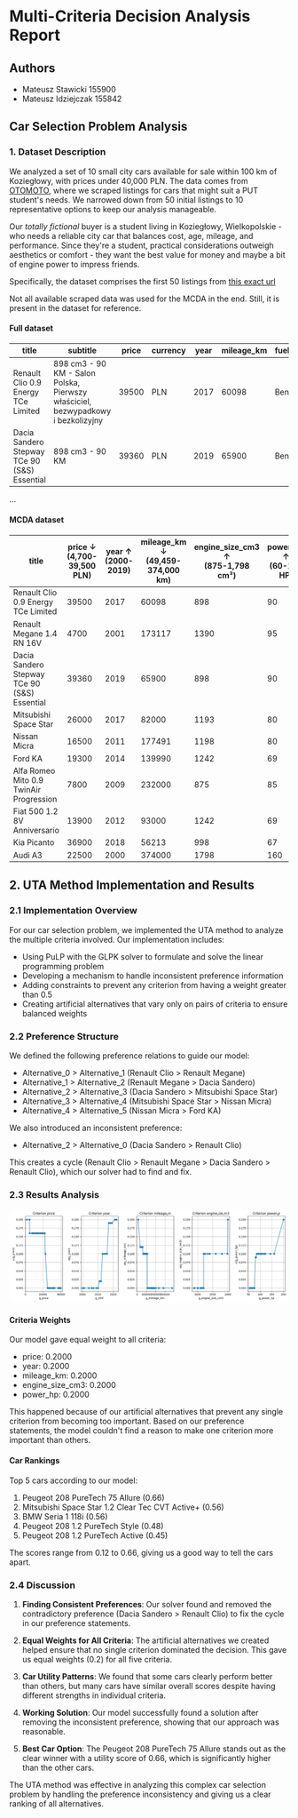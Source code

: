 # Multi-Criteria Decision Analysis Report

## Authors
- Mateusz Stawicki 155900
- Mateusz Idziejczak 155842

## Car Selection Problem Analysis

### 1. Dataset Description

We analyzed a set of 10 small city cars available for sale within 100 km of Koziegłowy, with prices under 40,000 PLN. The data comes from [OTOMOTO](https://www.otomoto.pl/), where we scraped listings for cars that might suit a PUT student's needs. We narrowed down from 50 initial listings to 10 representative options to keep our analysis manageable.

Our *totally fictional* buyer is a student living in Koziegłowy, Wielkopolskie - who needs a reliable city car that balances cost, age, mileage, and performance. Since they're a student, practical considerations outweigh aesthetics or comfort - they want the best value for money and maybe a bit of engine power to impress friends.

Specifically, the dataset comprises the first 50 listings from [this exact url](https://www.otomoto.pl/osobowe/seg-mini/kozieglowy_8905?search%5Bdist%5D=100&search%5Bfilter_enum_fuel_type%5D=petrol&search%5Bfilter_float_price%3Ato%5D=40000&search%5Badvanced_search_expanded%5D=true)

Not all available scraped data was used for the MCDA in the end. Still, it is present in the dataset for reference.

#### Full dataset
|title|subtitle|price|currency|year|mileage_km|fuel_type|gearbox|location|seller_type|price_evaluation|url|engine_size_cm3|power_hp|
|---|---|---|---|---|---|---|---|---|---|---|---|---|---|
|Renault Clio 0.9 Energy TCe Limited|898 cm3 - 90 KM - Salon Polska, Pierwszy właściciel, bezwypadkowy i bezkolizyjny|39500|PLN|2017|60098|Benzyna|Manualna|Rawicz (Wielkopolskie)|Prywatny sprzedawca|Powyżej średniej|https://www.otomoto.pl/osobowe/oferta/renault-clio-salon-polska-pierwszy-wlasciciel-bezwypadkowy-i-bezkolizyjny-ID6Hhjbk.html|898|90|
|Dacia Sandero Stepway TCe 90 (S&S) Essential|898 cm3 - 90 KM|39360|PLN|2019|65900|Benzyna|Manualna|Dobrcz (Kujawsko-pomorskie)|Prywatny sprzedawca|W granicach średniej|https://www.otomoto.pl/osobowe/oferta/dacia-sandero-stepway-ID6HhdIw.html|898|90|
...

#### MCDA dataset
|title|price &darr; <br>(4,700-39,500 PLN)|year &uarr; <br>(2000-2019)|mileage_km &darr; <br>(49,459-374,000 km)|engine_size_cm3 &uarr; <br>(875-1,798 cm³)|power_hp &uarr; <br>(60-160 HP)|
|---|---|---|---|---|---|
|Renault Clio 0.9 Energy TCe Limited|39500|2017|60098|898|90|
|Renault Megane 1.4 RN 16V|4700|2001|173117|1390|95|
|Dacia Sandero Stepway TCe 90 (S&S) Essential|39360|2019|65900|898|90|
|Mitsubishi Space Star|26000|2017|82000|1193|80|
|Nissan Micra|16500|2011|177491|1198|80|
|Ford KA|19300|2014|139990|1242|69|
|Alfa Romeo Mito 0.9 TwinAir Progression|7800|2009|232000|875|85|
|Fiat 500 1.2 8V Anniversario|13900|2012|93000|1242|69|
|Kia Picanto|36900|2018|56213|998|67|
|Audi A3|22500|2000|374000|1798|160|

## 2. UTA Method Implementation and Results

### 2.1 Implementation Overview

For our car selection problem, we implemented the UTA method to analyze the multiple criteria involved. Our implementation includes:

- Using PuLP with the GLPK solver to formulate and solve the linear programming problem
- Developing a mechanism to handle inconsistent preference information
- Adding constraints to prevent any criterion from having a weight greater than 0.5
- Creating artificial alternatives that vary only on pairs of criteria to ensure balanced weights

### 2.2 Preference Structure

We defined the following preference relations to guide our model:
- Alternative_0 > Alternative_1 (Renault Clio > Renault Megane)
- Alternative_1 > Alternative_2 (Renault Megane > Dacia Sandero)
- Alternative_2 > Alternative_3 (Dacia Sandero > Mitsubishi Space Star)
- Alternative_3 > Alternative_4 (Mitsubishi Space Star > Nissan Micra)
- Alternative_4 > Alternative_5 (Nissan Micra > Ford KA)

We also introduced an inconsistent preference:
- Alternative_2 > Alternative_0 (Dacia Sandero > Renault Clio)

This creates a cycle (Renault Clio > Renault Megane > Dacia Sandero > Renault Clio), which our solver had to find and fix.

### 2.3 Results Analysis

![Utility Functions](utility_functions.png)

#### Criteria Weights
Our model gave equal weight to all criteria:
- price: 0.2000
- year: 0.2000
- mileage_km: 0.2000
- engine_size_cm3: 0.2000
- power_hp: 0.2000

This happened because of our artificial alternatives that prevent any single criterion from becoming too important. Based on our preference statements, the model couldn't find a reason to make one criterion more important than others.

#### Car Rankings
Top 5 cars according to our model:
1. Peugeot 208 PureTech 75 Allure (0.66)
2. Mitsubishi Space Star 1.2 Clear Tec CVT Active+ (0.56)
3. BMW Seria 1 118i (0.56)
4. Peugeot 208 1.2 PureTech Style (0.48)
5. Peugeot 208 1.2 PureTech Active (0.45)

The scores range from 0.12 to 0.66, giving us a good way to tell the cars apart.

### 2.4 Discussion

1. **Finding Consistent Preferences**: Our solver found and removed the contradictory preference (Dacia Sandero > Renault Clio) to fix the cycle in our preference statements.

2. **Equal Weights for All Criteria**: The artificial alternatives we created helped ensure that no single criterion dominated the decision. This gave us equal weights (0.2) for all five criteria.

3. **Car Utility Patterns**: We found that some cars clearly perform better than others, but many cars have similar overall scores despite having different strengths in individual criteria.

4. **Working Solution**: Our model successfully found a solution after removing the inconsistent preference, showing that our approach was reasonable.

5. **Best Car Option**: The Peugeot 208 PureTech 75 Allure stands out as the clear winner with a utility score of 0.66, which is significantly higher than the other cars.

The UTA method was effective in analyzing this complex car selection problem by handling the preference inconsistency and giving us a clear ranking of all alternatives.